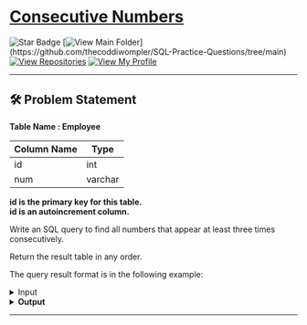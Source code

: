 # [Consecutive Numbers](https://leetcode.com/problems/consecutive-numbers/description/)
![Star Badge](https://img.shields.io/static/v1?label=%F0%9F%8C%9F&message=If%20Useful&style=style=flat&color=BC4E99)
[![View Main Folder](https://img.shields.io/badge/View-Main_Folder-971901?)](https://github.com/thecoddiwompler/SQL-Practice-Questions/tree/main)
[![View Repositories](https://img.shields.io/badge/View-My_Repositories-blue?logo=GitHub)](https://github.com/thecoddiwompler?tab=repositories)
[![View My Profile](https://img.shields.io/badge/View-My_Profile-green?logo=GitHub)](https://github.com/thecoddiwompler)

---

## 🛠️ Problem Statement

  <b>Table Name : Employee</b>

|  Column Name  |Type |
| ------------- | ------------- |
| id  | int  |
| num  | varchar  |

<b>id is the primary key for this table. </br>
id is an autoincrement column.  </b>
</br>

Write an SQL query to find all numbers that appear at least three times consecutively.  

Return the result table in any order.  

The query result format is in the following example:  

 <details>
<summary>
Input
</summary>

<b> Table Name: Logs

| id  | num  |
| --- |------ |
| 1  | 1   |
| 2  | 1   |
| 3  | 1   |
| 4  | 2   |
| 5  | 1   |
| 6  | 2   |
| 7  | 2   |  

</details>

<details>
<summary>
Output
</summary>

| ConsecutiveNums |  
| ---- |  
| 1 |

</details>

---
